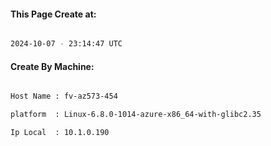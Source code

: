 
   
#### This Page Create at:

```bash

2024-10-07 - 23:14:47 UTC

```

#### Create By Machine:

```bash

Host Name : fv-az573-454

platform  : Linux-6.8.0-1014-azure-x86_64-with-glibc2.35

Ip Local  : 10.1.0.190

```

